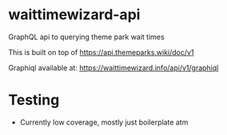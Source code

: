# waittimewizard-api

GraphQL api to querying theme park wait times

This is built on top of https://api.themeparks.wiki/doc/v1

Graphiql available at: https://waittimewizard.info/api/v1/graphiql

# Testing

- Currently low coverage, mostly just boilerplate atm
